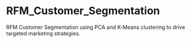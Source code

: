 # RFM_Customer_Segmentation
RFM Customer Segmentation using PCA and K-Means clustering to drive targeted marketing strategies.
